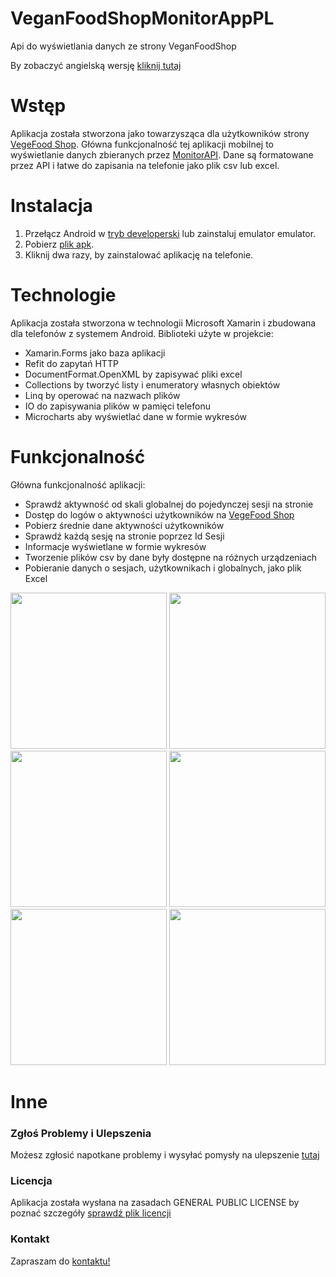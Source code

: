 # VeganFoodShopMonitorAppPL
Api do wyświetlania danych ze strony VeganFoodShop

By zobaczyć angielską wersję [kliknij tutaj](https://github.com/TomaszOrpik/VeganFoodShopMonitorApp)

# Wstęp

Aplikacja została stworzona jako towarzysząca dla użytkowników strony [VegeFood Shop](https://vegeshop-714fb.web.app/). Główna funkcjonalność tej aplikacji mobilnej to wyświetlanie danych zbieranych przez [MonitorAPI](https://github.com/TomaszOrpik/MonitorApi_Nodejs). Dane są formatowane przez API i łatwe do zapisania na telefonie jako plik csv lub excel.

# Instalacja

1. Przełącz Android w [tryb developerski](https://developer.android.com/studio/debug/dev-options) lub zainstaluj emulator emulator.
2. Pobierz [plik apk](https://drive.google.com/file/d/1pPdcgERIIDkDwSjzhKXGYCoIFhM4toK4/view?usp=sharing).
3. Kliknij dwa razy, by zainstalować aplikację na telefonie.

# Technologie

Aplikacja została stworzona w technologii Microsoft Xamarin i zbudowana dla telefonów z systemem Android. 
Biblioteki użyte w projekcie:
* Xamarin.Forms jako baza aplikacji
* Refit do zapytań HTTP
* DocumentFormat.OpenXML by zapisywać pliki excel
* Collections by tworzyć listy i enumeratory własnych obiektów
* Linq by operować na nazwach plików
* IO do zapisywania plików w pamięci telefonu
* Microcharts aby wyświetlać dane w formie wykresów

# Funkcjonalność

Główna funkcjonalność aplikacji:
* Sprawdź aktywność od skali globalnej do pojedynczej sesji na stronie
* Dostęp do logów o aktywności użytkowników na [VegeFood Shop](https://vegeshop-714fb.web.app/)
* Pobierz średnie dane aktywności użytkowników
* Sprawdź każdą sesję na stronie poprzez Id Sesji
* Informacje wyświetlane w formie wykresów
* Tworzenie plików csv by dane były dostępne na różnych urządzeniach
* Pobieranie danych o sesjach, użytkownikach i globalnych, jako plik Excel

<kbd><img src="https://user-images.githubusercontent.com/54088860/92420325-fe1b7700-f172-11ea-8759-b8e0ef35b414.jpg" width="250"></kbd>
<kbd><img src="https://user-images.githubusercontent.com/54088860/92429623-d3411b00-f192-11ea-8a45-f66c3f71c1d4.jpg" width="250"></kbd>
<kbd><img src="https://user-images.githubusercontent.com/54088860/92429642-de944680-f192-11ea-99fa-0facadf86828.jpg" width="250"></kbd>
<kbd><img src="https://user-images.githubusercontent.com/54088860/92429684-fbc91500-f192-11ea-8b22-fec18aff3646.jpg" width="250"></kbd>
<kbd><img src="https://user-images.githubusercontent.com/54088860/92429692-01265f80-f193-11ea-94e3-6836ea0d899a.jpg" width="250"></kbd>
<kbd><img src="https://user-images.githubusercontent.com/54088860/92429701-0b485e00-f193-11ea-860d-99d5969e9cda.jpg" width="250"></kbd>


# Inne

### Zgłoś Problemy i Ulepszenia
Możesz zgłosić napotkane problemy i wysyłać pomysły na ulepszenie [tutaj](https://github.com/TomaszOrpik/VeganFoodShopMonitorAppPL/issues/new)

### Licencja
Aplikacja została wysłana na zasadach GENERAL PUBLIC LICENSE by poznać szczegóły [sprawdź plik licencji](https://github.com/TomaszOrpik/MonitorApi_Nodejs/blob/master/LICENSE)

### Kontakt
Zapraszam do [kontaktu!](https://github.com/TomaszOrpik)
